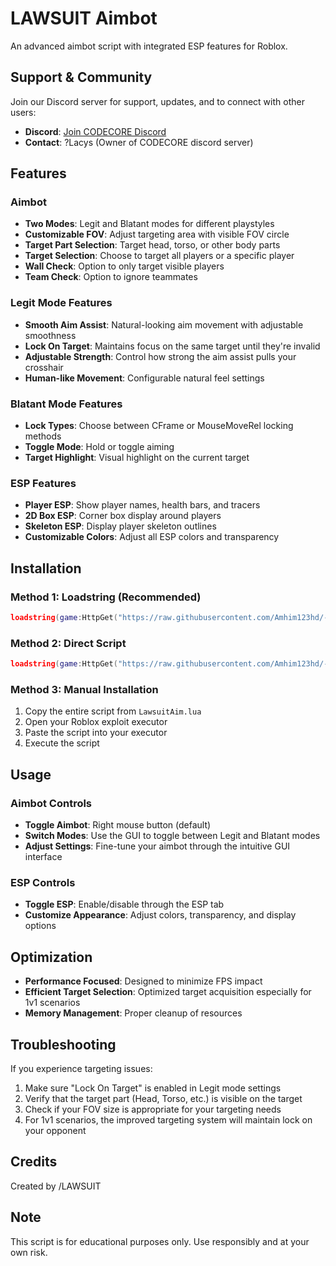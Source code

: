 # LAWSUIT Aimbot

An advanced aimbot script with integrated ESP features for Roblox.

## Support & Community

Join our Discord server for support, updates, and to connect with other users:
- **Discord**: [Join CODECORE Discord](https://discord.gg/5qfFah97nN)
- **Contact**: ?Lacys (Owner of CODECORE discord server)

## Features

### Aimbot
- **Two Modes**: Legit and Blatant modes for different playstyles
- **Customizable FOV**: Adjust targeting area with visible FOV circle
- **Target Part Selection**: Target head, torso, or other body parts
- **Target Selection**: Choose to target all players or a specific player
- **Wall Check**: Option to only target visible players
- **Team Check**: Option to ignore teammates

### Legit Mode Features
- **Smooth Aim Assist**: Natural-looking aim movement with adjustable smoothness
- **Lock On Target**: Maintains focus on the same target until they're invalid
- **Adjustable Strength**: Control how strong the aim assist pulls your crosshair
- **Human-like Movement**: Configurable natural feel settings

### Blatant Mode Features
- **Lock Types**: Choose between CFrame or MouseMoveRel locking methods
- **Toggle Mode**: Hold or toggle aiming
- **Target Highlight**: Visual highlight on the current target

### ESP Features
- **Player ESP**: Show player names, health bars, and tracers
- **2D Box ESP**: Corner box display around players
- **Skeleton ESP**: Display player skeleton outlines
- **Customizable Colors**: Adjust all ESP colors and transparency

## Installation

### Method 1: Loadstring (Recommended)
```lua
loadstring(game:HttpGet("https://raw.githubusercontent.com/Amhim123hd/-LAWSUIT-UNIVERSAL/main/loadstring.lua"))()
```

### Method 2: Direct Script
```lua
loadstring(game:HttpGet("https://raw.githubusercontent.com/Amhim123hd/-LAWSUIT-UNIVERSAL/main/LawsuitAim.lua"))()
```

### Method 3: Manual Installation
1. Copy the entire script from `LawsuitAim.lua`
2. Open your Roblox exploit executor
3. Paste the script into your executor
4. Execute the script

## Usage

### Aimbot Controls
- **Toggle Aimbot**: Right mouse button (default)
- **Switch Modes**: Use the GUI to toggle between Legit and Blatant modes
- **Adjust Settings**: Fine-tune your aimbot through the intuitive GUI interface

### ESP Controls
- **Toggle ESP**: Enable/disable through the ESP tab
- **Customize Appearance**: Adjust colors, transparency, and display options

## Optimization

- **Performance Focused**: Designed to minimize FPS impact
- **Efficient Target Selection**: Optimized target acquisition especially for 1v1 scenarios
- **Memory Management**: Proper cleanup of resources

## Troubleshooting

If you experience targeting issues:
1. Make sure "Lock On Target" is enabled in Legit mode settings
2. Verify that the target part (Head, Torso, etc.) is visible on the target
3. Check if your FOV size is appropriate for your targeting needs
4. For 1v1 scenarios, the improved targeting system will maintain lock on your opponent

## Credits

Created by /LAWSUIT

## Note

This script is for educational purposes only. Use responsibly and at your own risk.
